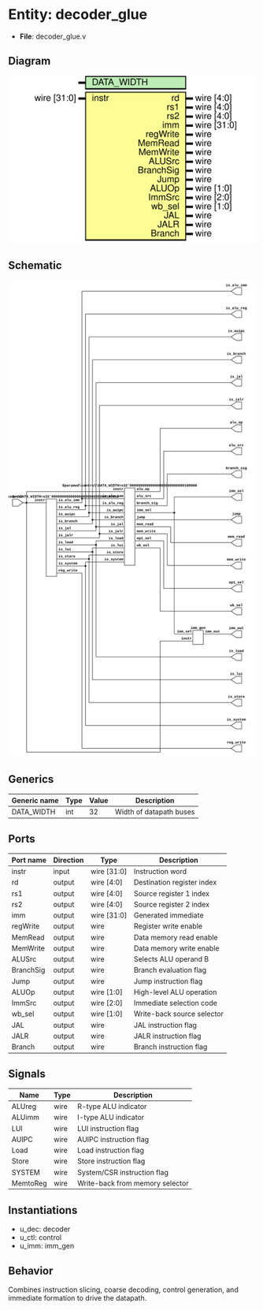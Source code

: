 
# Entity: decoder_glue 
- **File**: decoder_glue.v

## Diagram
![Diagram](../images/docs/decoder_glue.svg "Diagram")

## Schematic
![Schematic](../images/schematics/decoder_glue.svg "Schematic")
## Generics

| Generic name | Type | Value | Description |
| ------------ | ---- | ----- | ----------- |
| DATA_WIDTH   | int  | 32    | Width of datapath buses |

## Ports

| Port name | Direction | Type        | Description |
| --------- | --------- | ----------- | ----------- |
| instr     | input     | wire [31:0] | Instruction word |
| rd        | output    | wire [4:0]  | Destination register index |
| rs1       | output    | wire [4:0]  | Source register 1 index |
| rs2       | output    | wire [4:0]  | Source register 2 index |
| imm       | output    | wire [31:0] | Generated immediate |
| regWrite  | output    | wire        | Register write enable |
| MemRead   | output    | wire        | Data memory read enable |
| MemWrite  | output    | wire        | Data memory write enable |
| ALUSrc    | output    | wire        | Selects ALU operand B |
| BranchSig | output    | wire        | Branch evaluation flag |
| Jump      | output    | wire        | Jump instruction flag |
| ALUOp     | output    | wire [1:0]  | High-level ALU operation |
| ImmSrc    | output    | wire [2:0]  | Immediate selection code |
| wb_sel    | output    | wire [1:0]  | Write-back source selector |
| JAL       | output    | wire        | JAL instruction flag |
| JALR      | output    | wire        | JALR instruction flag |
| Branch    | output    | wire        | Branch instruction flag |

## Signals

| Name     | Type | Description |
| -------- | ---- | ----------- |
| ALUreg   | wire | R-type ALU indicator |
| ALUimm   | wire | I-type ALU indicator |
| LUI      | wire | LUI instruction flag |
| AUIPC    | wire | AUIPC instruction flag |
| Load     | wire | Load instruction flag |
| Store    | wire | Store instruction flag |
| SYSTEM   | wire | System/CSR instruction flag |
| MemtoReg | wire | Write-back from memory selector |

## Instantiations

- u_dec: decoder
- u_ctl: control
- u_imm: imm_gen

## Behavior
Combines instruction slicing, coarse decoding, control generation, and immediate formation to drive the datapath.
